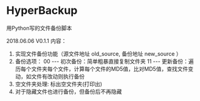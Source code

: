 # HyperBackup
用Python写的文件备份脚本

2018.06.06
V0.1.1
内容：
1. 实现文件备份功能（源文件地址 old_source, 备份地址 new_source ）
2. 备份选项：
   00 --- 初次备份：简单粗暴直接复制文件夹
   11 --- 更新备份：遍历每个文件夹每个文件，计算每个文件的MD5值，比对MD5值，查找文件变动，如文件有改动则执行备份
3. 空文件夹处理:
   标出空文件夹(打印出)
4. 对于隐藏文件也进行备份，但备份后不再隐藏
